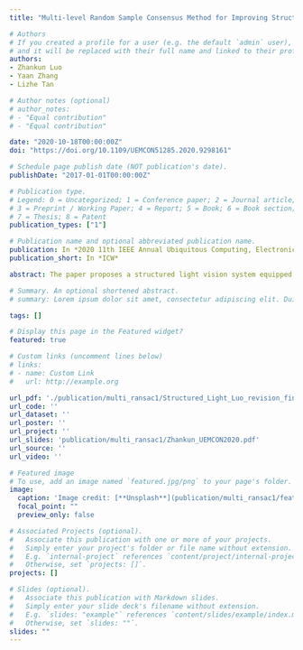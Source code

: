 ```yaml
---
title: "Multi-level Random Sample Consensus Method for Improving Structured Light Vision Systems"

# Authors
# If you created a profile for a user (e.g. the default `admin` user), write the username (folder name) here 
# and it will be replaced with their full name and linked to their profile.
authors:
- Zhankun Luo
- Yaan Zhang
- Lizhe Tan

# Author notes (optional)
# author_notes:
# - "Equal contribution"
# - "Equal contribution"

date: "2020-10-18T00:00:00Z"
doi: "https://doi.org/10.1109/UEMCON51285.2020.9298161"

# Schedule page publish date (NOT publication's date).
publishDate: "2017-01-01T00:00:00Z"

# Publication type.
# Legend: 0 = Uncategorized; 1 = Conference paper; 2 = Journal article;
# 3 = Preprint / Working Paper; 4 = Report; 5 = Book; 6 = Book section;
# 7 = Thesis; 8 = Patent
publication_types: ["1"]

# Publication name and optional abbreviated publication name.
publication: In *2020 11th IEEE Annual Ubiquitous Computing, Electronics & Mobile Communication Conference (UEMCON)*
publication_short: In *ICW*

abstract: The paper proposes a structured light vision system equipped with multi-cameras and multi-laser emitters for object height measurement or 3D reconstruction. The proposed method offers a better accuracy performance over a single camera system. To tackle the intersections produced by laser emitters in the projected image plane, we propose a multi-level random sample consensus (MLRANSAC) algorithm to separate the intersection points instead of using the traditional methods such as time division and color division techniques. Our experiments demonstrate that the MLRANSAC algorithm can perform effectively.

# Summary. An optional shortened abstract.
# summary: Lorem ipsum dolor sit amet, consectetur adipiscing elit. Duis posuere tellus ac convallis placerat. Proin tincidunt magna sed ex sollicitudin condimentum.

tags: []

# Display this page in the Featured widget?
featured: true

# Custom links (uncomment lines below)
# links:
# - name: Custom Link
#   url: http://example.org

url_pdf: './publication/multi_ransac1/Structured_Light_Luo_revision_final+.pdf'
url_code: ''
url_dataset: ''
url_poster: ''
url_project: ''
url_slides: 'publication/multi_ransac1/Zhankun_UEMCON2020.pdf'
url_source: ''
url_video: ''

# Featured image
# To use, add an image named `featured.jpg/png` to your page's folder. 
image:
  caption: 'Image credit: [**Unsplash**](publication/multi_ransac1/featured.png)'
  focal_point: ""
  preview_only: false

# Associated Projects (optional).
#   Associate this publication with one or more of your projects.
#   Simply enter your project's folder or file name without extension.
#   E.g. `internal-project` references `content/project/internal-project/index.md`.
#   Otherwise, set `projects: []`.
projects: []

# Slides (optional).
#   Associate this publication with Markdown slides.
#   Simply enter your slide deck's filename without extension.
#   E.g. `slides: "example"` references `content/slides/example/index.md`.
#   Otherwise, set `slides: ""`.
slides: ""
---
```


